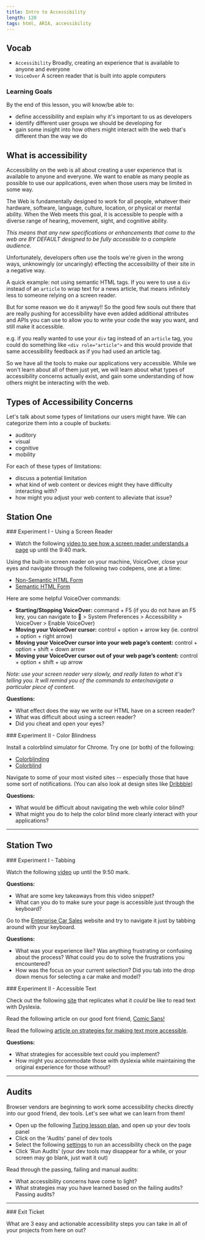 ```yaml
---
title: Intro to Accessibility
length: 120
tags: html, ARIA, accessibility
---
```


## Vocab

- `Accessibility` Broadly, creating an experience that is available to anyone and everyone
- `VoiceOver` A screen reader that is built into apple computers

### Learning Goals

By the end of this lesson, you will know/be able to:

* define accessibility and explain why it's important to us as developers
* identify different user groups we should be developing for
* gain some insight into how others might interact with the web that's different than the way we do


##  What is accessibility

Accessibility on the web is all about creating a user experience that is available to anyone and everyone. We want to enable as many people as possible to use our applications, even when those users may be limited in some way.

The Web is fundamentally designed to work for all people, whatever their hardware, software, language, culture, location, or physical or mental ability. When the Web meets this goal, it is accessible to people with a diverse range of hearing, movement, sight, and cognitive ability.

*This means that any new specifications or enhancements that come to the web are BY DEFAULT designed to be fully accessible to a complete audience.*

Unfortunately, developers often use the tools we're given in the wrong ways, unknowingly (or uncaringly) effecting the accessibility of their site in a negative way.

A quick example: not using semantic HTML tags. If you were to use a `div` instead of an `article` to wrap text for a news article, that means infinitely less to someone relying on a screen reader.

But for some reason we do it anyway!! So the good few souls out there that are really pushing for accessibility have even added additional attributes and APIs you can use to allow you to write your code the way you want, and still make it accessible.

e.g. if you really wanted to use your `div` tag instead of an `article` tag, you could do something like `<div role="article">` and this would provide that same accessibility feedback as if you had used an article tag.

So we have all the tools to make our applications very accessible. While we won't learn about all of them just yet, we will learn about what types of accessibility concerns actually exist, and gain some understanding of how others might be interacting with the web.

## Types of Accessibility Concerns

Let's talk about some types of limitations our users might have. We can categorize them into a couple of buckets:

* auditory
* visual
* cognitive
* mobility


For each of these types of limitations:
* discuss a potential limitation
* what kind of web content or devices might they have difficulty interacting with?
* how might you adjust your web content to alleviate that issue?


<!-- 
**Temporary Disabilities** - broken arm, lost glasses
**Situational Limitations** - forgot your headphones -->



## Station One


<section class="call-to-action">
### Experiment I - Using a Screen Reader

* Watch the following [video to see how a screen reader understands a page](https://youtu.be/qdB8SRhqvFc?t=417) up until the 9:40 mark.

Using the built-in screen reader on your machine, VoiceOver, close your eyes and navigate through the following two codepens, one at a time:

* [Non-Semantic HTML Form](https://codepen.io/damwhit/full/JZmeqQ)
* [Semantic HTML Form](https://codepen.io/damwhit/full/WyaMaQ)

Here are some helpful VoiceOver commands:

* **Starting/Stopping VoiceOver:** command + F5 (if you do not have an F5 key, you can navigate to  > System Preferences > Accessibility > VoiceOver > Enable VoiceOver)
* **Moving your VoiceOver cursor:** control + option + arrow key (ie. control + option + right arrow)
* **Moving your VoiceOver cursor into your web page’s content:** control + option + shift + down arrow
* **Moving your VoiceOver cursor out of your web page’s content:** control + option + shift + up arrow

*Note: use your screen reader very slowly, and really listen to what it's telling you. It will remind you of the commands to enter/navigate a particular piece of content.*

**Questions:**
* What effect does the way we write our HTML have on a screen reader?
* What was difficult about using a screen reader?
* Did you cheat and open your eyes?
</section>

<section class="call-to-action">
### Experiment II - Color Blindness
 
Install a colorblind simulator for Chrome. Try one (or both) of the following:

* [Colorblinding](https://chrome.google.com/webstore/detail/colorblinding/dgbgleaofjainknadoffbjkclicbbgaa/related?hl=en)
* [Colorblind](https://chrome.google.com/webstore/detail/colorblind-dalton-for-goo/afcafnelafcgjinkaeohkalmfececool/related?hl=en)

Navigate to some of your most visited sites -- especially those that have some sort of notifications. (You can also look at design sites like [Dribbble](https://www.dribbble.com))

**Questions:**
* What would be difficult about navigating the web while color blind?
* What might you do to help the color blind more clearly interact with your applications?
</section>



----------------------------------------------



## Station Two

<section class="call-to-action">
### Experiment I - Tabbing

Watch the following [video](https://youtu.be/hKIQkgPVXH4?t=307) up until the 9:50 mark.

**Questions:**
* What are some key takeaways from this video snippet?
* What can you do to make sure your page is accessible just through the keyboard?

Go to the [Enterprise Car Sales](https://www.enterprisecarsales.com//) website and try to navigate it just by tabbing around with your keyboard.

**Questions:**
* What was your experience like? Was anything frustrating or confusing about the process? What could you do to solve the frustrations you encountered?
* How was the focus on your current selection? Did you tab into the drop down menus for selecting a car make and model?
</section>

<section class="call-to-action">
### Experiment II - Accessible Text

Check out the following [site](http://geon.github.io/programming/2016/03/03/dsxyliea) that replicates what it *could* be like to read text with Dyslexia. 

Read the following article on our good font friend, [Comic Sans!](https://www.thecut.com/2017/03/the-reason-comic-sans-is-a-public-good.html)

Read the following [article on strategies for making text more accessible]( https://www.makeuseof.com/tag/reading-web-dyslexia-heres-make-easier/).

**Questions:**
* What strategies for accessible text could you implement?
* How might you accommodate those with dyslexia while maintaining the original experience for those without?
</section>




----------------------------------------------



## Audits

Browser vendors are beginning to work some accessibility checks directly into our good friend, dev tools. Let's see what we can learn from them! 

* Open up the following [Turing lesson plan](), and open up your dev tools panel
* Click on the 'Audits' panel of dev tools
* Select the following [settings](https://imgur.com/QMMFc0R) to run an accessibility check on the page
* Click 'Run Audits' (your dev tools may disappear for a while, or your screen may go blank, just wait it out)

Read through the passing, failing and manual audits:
* What accessibility concerns have come to light?
* What strategies may you have learned based on the failing audits? Passing audits?


-----------------------------------------------


<section class="checks-for-understanding">
### Exit Ticket

What are 3 easy and actionable accessibility steps you can take in all of your projects from here on out?
</section>